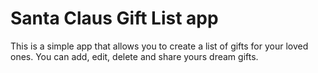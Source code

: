 # Santa Claus Gift List app

This is a simple app that allows you to create a list of gifts for your loved ones. You can add, edit, delete and share yours dream gifts.

## 